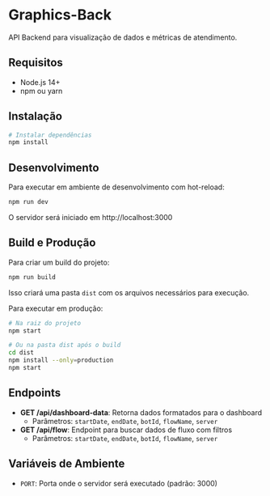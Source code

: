 # Graphics-Back

API Backend para visualização de dados e métricas de atendimento.

## Requisitos

- Node.js 14+
- npm ou yarn

## Instalação

```bash
# Instalar dependências
npm install
```

## Desenvolvimento

Para executar em ambiente de desenvolvimento com hot-reload:

```bash
npm run dev
```

O servidor será iniciado em http://localhost:3000

## Build e Produção

Para criar um build do projeto:

```bash
npm run build
```

Isso criará uma pasta `dist` com os arquivos necessários para execução.

Para executar em produção:

```bash
# Na raiz do projeto
npm start

# Ou na pasta dist após o build
cd dist
npm install --only=production
npm start
```

## Endpoints

- **GET /api/dashboard-data**: Retorna dados formatados para o dashboard
  - Parâmetros: `startDate`, `endDate`, `botId`, `flowName`, `server`
- **GET /api/flow**: Endpoint para buscar dados de fluxo com filtros
  - Parâmetros: `startDate`, `endDate`, `botId`, `flowName`, `server`

## Variáveis de Ambiente

- `PORT`: Porta onde o servidor será executado (padrão: 3000)
